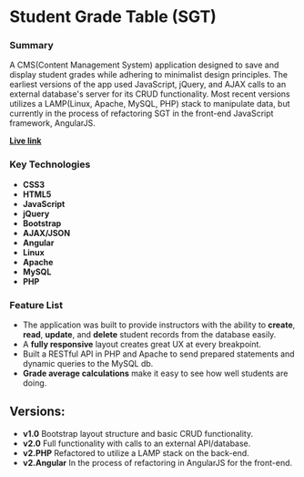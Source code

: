 Student Grade Table (SGT)
===============

### Summary
A CMS(Content Management System) application designed to save and display student grades while 
adhering to minimalist design principles. The earliest versions of the app used JavaScript, 
jQuery, and AJAX calls to an external database's server for its CRUD functionality. 
Most recent versions utilizes a LAMP(Linux, Apache, MySQL, PHP) stack to manipulate data, 
but currently in the process of refactoring SGT in the front-end JavaScript framework, AngularJS.

**[Live link](http://www.FisherCode.com/apps/student_grade_table)**
  
### Key Technologies
- **CSS3**
- **HTML5**
- **JavaScript**
- **jQuery**
- **Bootstrap**
- **AJAX/JSON**
- **Angular**
- **Linux**
- **Apache**
- **MySQL**
- **PHP**

### Feature List
- The application was built to provide instructors with the ability to 
**create**, **read**, **update**, and **delete** student records from the database easily.
- A **fully responsive** layout creates great UX at every breakpoint.
- Built a RESTful API in PHP and Apache to send prepared statements and dynamic queries to the MySQL db.
- **Grade average calculations** make it easy to see how well students are doing.

## Versions:
- **v1.0** Bootstrap layout structure and basic CRUD functionality.
- **v2.0** Full functionality with calls to an external API/database.
- **v2.PHP** Refactored to utilize a LAMP stack on the back-end.
- **v2.Angular** In the process of refactoring in AngularJS for the front-end.